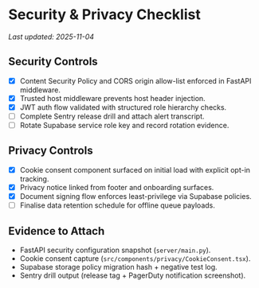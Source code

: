 # Security & Privacy Checklist

_Last updated: 2025-11-04_

## Security Controls
- [x] Content Security Policy and CORS origin allow-list enforced in FastAPI middleware.
- [x] Trusted host middleware prevents host header injection.
- [x] JWT auth flow validated with structured role hierarchy checks.
- [ ] Complete Sentry release drill and attach alert transcript.
- [ ] Rotate Supabase service role key and record rotation evidence.

## Privacy Controls
- [x] Cookie consent component surfaced on initial load with explicit opt-in tracking.
- [x] Privacy notice linked from footer and onboarding surfaces.
- [x] Document signing flow enforces least-privilege via Supabase policies.
- [ ] Finalise data retention schedule for offline queue payloads.

## Evidence to Attach
- FastAPI security configuration snapshot (`server/main.py`).
- Cookie consent capture (`src/components/privacy/CookieConsent.tsx`).
- Supabase storage policy migration hash + negative test log.
- Sentry drill output (release tag + PagerDuty notification screenshot).
